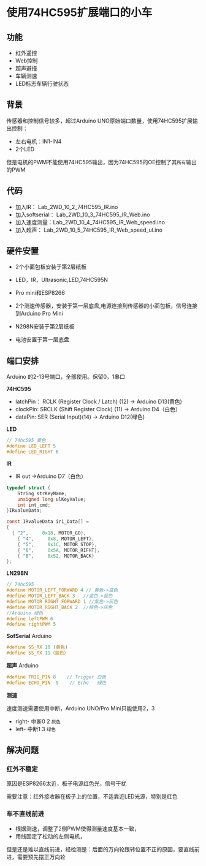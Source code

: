 # 使用74HC595扩展端口的小车

## 功能

* 红外遥控
* Web控制
* 超声避撞
* 车辆测速
* LED标志车辆行驶状态

## 背景

传感器和控制信号较多，超过Arduino UNO原始端口数量，使用74HC595扩展输出控制：
 
* 左右电机：IN1-IN4
* 2个LED

但是电机的PWM不能使用74HC595输出，因为74HC595的OE控制了其`所有`输出的PWM


## 代码

* 加入IR： Lab_2WD_10_2_74HC595_IR.ino
* 加入softserial： Lab_2WD_10_3_74HC595_IR_Web.ino
* 加入速度测量：Lab_2WD_10_4_74HC595_IR_Web_speed.ino
* 加入超声： Lab_2WD_10_5_74HC595_IR_Web_speed_ul.ino


## 硬件安置

* 2个小面包板安装于第2层纸板

 * LED，IR，Ultrasonic,LED,74HC595N
 * Pro mini和ESP8266

* 2个测速传感器，安装于第一层底盘,电源连接到传感器的小面包板，信号连接到Arduino Pro Mini

* N298N安装于第2层纸板

* 电池安置于第一层底盘


## 端口安排

Arduino 的2-13号端口，全部使用。保留0，1串口

**74HC595**

* latchPin： RCLK (Register Clock / Latch) (12) -> Arduino D13(黄色)
* clockPin: SRCLK (Shift Register Clock) (11)    -> Arduino D4（白色）
* dataPin: SER (Serial Input)(14)  -> Arduino D12(绿色)

**LED**

```c
// 74hc595 黄色
#define LED_LEFT 5 
#define LED_RIGHT 6
```

**IR**

* IR out ->Arduino D7（白色）
```c
typedef struct {
	String strKeyName;
	unsigned long ulKeyValue;	
	int int_cmd;	
}IRvalueData;

const IRvalueData ir1_Data[] =
{
  { "2",     0x18, MOTOR_GO},
	{ "4",     0x8, MOTOR_LEFT},
	{ "5",     0x1C, MOTOR_STOP},
	{ "6",     0x5A, MOTOR_RIFHT},
	{ "8",     0x52, MOTOR_BACK}	
};
```

**LN298N**

```c
// 74hc595
#define MOTOR_LEFT_FORWARD 4 // 黄色->蓝色
#define MOTOR_LEFT_BACK 3   //蓝色->蓝色
#define MOTOR_RIGHT_FORWARD 1 //紫色->灰色
#define MOTOR_RIGHT_BACK 2  //棕色->灰色
//Arduino 绿色
#define leftPWM 6
#define rightPWM 5
```

**SofSerial**
Arduino

```c
#define SS_RX 10 (黄色)  
#define SS_TX 11（蓝色）
```

**超声** 
Arduino
```c
#define TRIG_PIN 8    // Trigger 白色
#define ECHO_PIN  9    // Echo   绿色
```

**测速** 

速度测速需要使用中断，Arduino UNO/Pro Mini只能使用2，3

* right- 中断0 2 `灰色`
* left- 中断1 3  `绿色` 

## 解决问题

### 红外不稳定

原因是ESP8266太近，板子电源红色光，信号干扰 

需要注意：红外接收器在板子上的位置，不适靠近LED光源，特别是红色

### 车不直线前进

* 根据测速，调整了2侧PWM使得测量速度基本一致，
* 用线固定了松动的左侧电机，

但是还是难以直线前进，经检测是：后面的万向轮跟转位置不正的原因，要直线前进，需要预先摆正万向轮
